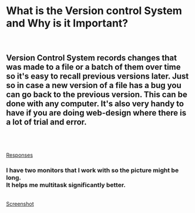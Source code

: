 <h1> What is the Version control System and Why is it Important? </h1>
<br>
<h2>Version Control System records changes that was made to a file or a batch of them over time so it's easy to recall previous versions later. Just so in case a new version of a file has a bug you can go back to the previous version. This can be done with any computer. It's also very handy to have if you are doing web-design where there is a lot of trial and error.</h2>
<br>
<br>
<br>
<a href="responses.txt">Responses</a>
<br>
<h3>I have two monitors that I work with so the picture might be long.
<br>
It helps me multitask significantly better.</h3>
<br>
<a href="images/workspace.png">Screenshot</a>
